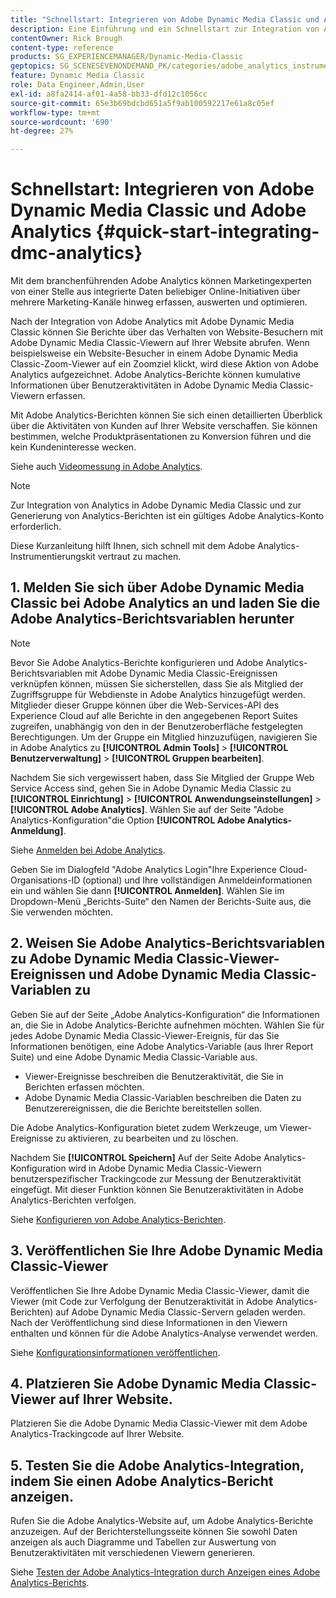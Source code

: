 ```yaml
---
title: "Schnellstart: Integrieren von Adobe Dynamic Media Classic und Adobe Analytics"
description: Eine Einführung und ein Schnellstart zur Integration von Adobe Dynamic Media Classic und Adobe Analytics, damit Sie schnell arbeiten können.
contentOwner: Rick Brough
content-type: reference
products: SG_EXPERIENCEMANAGER/Dynamic-Media-Classic
geptopics: SG_SCENESEVENONDEMAND_PK/categories/adobe_analytics_instrumentation_kit
feature: Dynamic Media Classic
role: Data Engineer,Admin,User
exl-id: a8fa2414-af01-4a58-bb33-dfd12c1056cc
source-git-commit: 65e3b69bdcbd651a5f9ab100592217e61a8c05ef
workflow-type: tm+mt
source-wordcount: '690'
ht-degree: 27%

---
```


# Schnellstart: Integrieren von Adobe Dynamic Media Classic und Adobe Analytics {#quick-start-integrating-dmc-analytics}

Mit dem branchenführenden Adobe Analytics können Marketingexperten von einer Stelle aus integrierte Daten beliebiger Online-Initiativen über mehrere Marketing-Kanäle hinweg erfassen, auswerten und optimieren.

Nach der Integration von Adobe Analytics mit Adobe Dynamic Media Classic können Sie Berichte über das Verhalten von Website-Besuchern mit Adobe Dynamic Media Classic-Viewern auf Ihrer Website abrufen. Wenn beispielsweise ein Website-Besucher in einem Adobe Dynamic Media Classic-Zoom-Viewer auf ein Zoomziel klickt, wird diese Aktion von Adobe Analytics aufgezeichnet. Adobe Analytics-Berichte können kumulative Informationen über Benutzeraktivitäten in Adobe Dynamic Media Classic-Viewern erfassen.

Mit Adobe Analytics-Berichten können Sie sich einen detaillierten Überblick über die Aktivitäten von Kunden auf Ihrer Website verschaffen. Sie können bestimmen, welche Produktpräsentationen zu Konversion führen und die kein Kundeninteresse wecken.

Siehe auch [Videomessung in Adobe Analytics](https://experienceleague.adobe.com/docs/media-analytics/using/media-overview.html).

>[!NOTE]
>
>Zur Integration von Analytics in Adobe Dynamic Media Classic und zur Generierung von Analytics-Berichten ist ein gültiges Adobe Analytics-Konto erforderlich.

Diese Kurzanleitung hilft Ihnen, sich schnell mit dem Adobe Analytics-Instrumentierungskit vertraut zu machen.

## 1. Melden Sie sich über Adobe Dynamic Media Classic bei Adobe Analytics an und laden Sie die Adobe Analytics-Berichtsvariablen herunter

>[!NOTE]
>
>Bevor Sie Adobe Analytics-Berichte konfigurieren und Adobe Analytics-Berichtsvariablen mit Adobe Dynamic Media Classic-Ereignissen verknüpfen können, müssen Sie sicherstellen, dass Sie als Mitglied der Zugriffsgruppe für Webdienste in Adobe Analytics hinzugefügt werden. Mitglieder dieser Gruppe können über die Web-Services-API des Experience Cloud auf alle Berichte in den angegebenen Report Suites zugreifen, unabhängig von den in der Benutzeroberfläche festgelegten Berechtigungen. Um der Gruppe ein Mitglied hinzuzufügen, navigieren Sie in Adobe Analytics zu **[!UICONTROL Admin Tools]** > **[!UICONTROL Benutzerverwaltung]** > **[!UICONTROL Gruppen bearbeiten]**.

Nachdem Sie sich vergewissert haben, dass Sie Mitglied der Gruppe Web Service Access sind, gehen Sie in Adobe Dynamic Media Classic zu **[!UICONTROL Einrichtung]** > **[!UICONTROL Anwendungseinstellungen]** > **[!UICONTROL Adobe Analytics]**. Wählen Sie auf der Seite &quot;Adobe Analytics-Konfiguration&quot;die Option **[!UICONTROL Adobe Analytics-Anmeldung]**.

Siehe [Anmelden bei Adobe Analytics](log-analytics.md#log_in_to_adobe_analytics).

Geben Sie im Dialogfeld &quot;Adobe Analytics Login&quot;Ihre Experience Cloud-Organisations-ID (optional) und Ihre vollständigen Anmeldeinformationen ein und wählen Sie dann **[!UICONTROL Anmelden]**. Wählen Sie im Dropdown-Menü „Berichts-Suite“ den Namen der Berichts-Suite aus, die Sie verwenden möchten.

## 2. Weisen Sie Adobe Analytics-Berichtsvariablen zu Adobe Dynamic Media Classic-Viewer-Ereignissen und Adobe Dynamic Media Classic-Variablen zu

Geben Sie auf der Seite „Adobe Analytics-Konfiguration“ die Informationen an, die Sie in Adobe Analytics-Berichte aufnehmen möchten. Wählen Sie für jedes Adobe Dynamic Media Classic-Viewer-Ereignis, für das Sie Informationen benötigen, eine Adobe Analytics-Variable (aus Ihrer Report Suite) und eine Adobe Dynamic Media Classic-Variable aus.

* Viewer-Ereignisse beschreiben die Benutzeraktivität, die Sie in Berichten erfassen möchten.
* Adobe Dynamic Media Classic-Variablen beschreiben die Daten zu Benutzerereignissen, die die Berichte bereitstellen sollen.

Die Adobe Analytics-Konfiguration bietet zudem Werkzeuge, um Viewer-Ereignisse zu aktivieren, zu bearbeiten und zu löschen.

Nachdem Sie **[!UICONTROL Speichern]** Auf der Seite Adobe Analytics-Konfiguration wird in Adobe Dynamic Media Classic-Viewern benutzerspezifischer Trackingcode zur Messung der Benutzeraktivität eingefügt. Mit dieser Funktion können Sie Benutzeraktivitäten in Adobe Analytics-Berichten verfolgen. 

Siehe [Konfigurieren von Adobe Analytics-Berichten](configuring-analytics-reports.md#configuring_adobe_analytics_reports).

## 3. Veröffentlichen Sie Ihre Adobe Dynamic Media Classic-Viewer

Veröffentlichen Sie Ihre Adobe Dynamic Media Classic-Viewer, damit die Viewer (mit Code zur Verfolgung der Benutzeraktivität in Adobe Analytics-Berichten) auf Adobe Dynamic Media Classic-Servern geladen werden. Nach der Veröffentlichung sind diese Informationen in den Viewern enthalten und können für die Adobe Analytics-Analyse verwendet werden. 

Siehe [Konfigurationsinformationen veröffentlichen](publishing-analytics-configuration-information.md#publishing_adobe_analytics_configuration_information).

## 4. Platzieren Sie Adobe Dynamic Media Classic-Viewer auf Ihrer Website.

Platzieren Sie die Adobe Dynamic Media Classic-Viewer mit dem Adobe Analytics-Trackingcode auf Ihrer Website.

## 5. Testen Sie die Adobe Analytics-Integration, indem Sie einen Adobe Analytics-Bericht anzeigen.

Rufen Sie die Adobe Analytics-Website auf, um Adobe Analytics-Berichte anzuzeigen. Auf der Berichterstellungsseite können Sie sowohl Daten anzeigen als auch Diagramme und Tabellen zur Auswertung von Benutzeraktivitäten mit verschiedenen Viewern generieren. 

Siehe [Testen der Adobe Analytics-Integration durch Anzeigen eines Adobe Analytics-Berichts](testing-integration-viewing-analytics-report.md#testing_the_integration_by_viewing_an_adobe_analytics_report).
